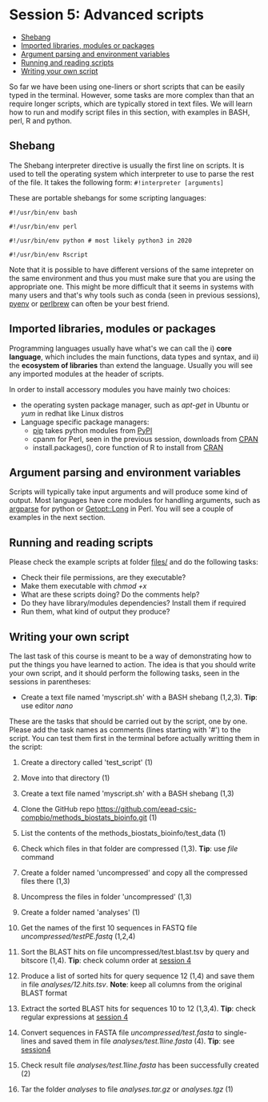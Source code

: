 # Session 5: Advanced scripts

- [Shebang](#shebang)
- [Imported libraries, modules or packages](#imported-libraries-modules-or-packages)
- [Argument parsing and environment variables](#argument-parsing-and-environment-variables)
- [Running and reading scripts](#running-and-reading-scripts)
- [Writing your own script](#writing-your-own-script)

So far we have been using one-liners or short scripts that can be easily typed in the terminal.
However, some tasks are more complex than that an require longer scripts, which are typically stored in text files. We will learn how to run and modify script files in this section, with examples in BASH, perl, R and python.

## Shebang

The Shebang interpreter directive is usually the first line on scripts. 
It is used to tell the operating system which interpreter to use to parse the rest of the file.
It takes the following form: ```#!interpreter [arguments]```

These are portable shebangs for some scripting languages:
```
#!/usr/bin/env bash

#!/usr/bin/env perl 

#!/usr/bin/env python # most likely python3 in 2020

#!/usr/bin/env Rscript
```

Note that it is possible to have different versions of the same intepreter on the same environment and thus you must make sure that you are using the appropriate one. This might be more difficult that it seems in systems with many users and that's why tools such as conda (seen in previous sessions), [pyenv](https://github.com/pyenv/pyenv) or [perlbrew](https://perlbrew.pl) can often be your best friend.

## Imported libraries, modules or packages

Programming languages usually have what's we can call the i) **core language**, which includes the main functions, data types and syntax, and ii) the **ecosystem of libraries** than extend the language. Usually you will see any imported modules at the header of scripts.

In order to install accessory modules you have mainly two choices:
 * the operating systen package manager, such as *apt-get* in Ubuntu or *yum* in redhat like Linux distros
 * Language specific package managers:
   - [pip](https://pip.pypa.io/en/stable) takes python modules from [PyPI](https://pypi.org)
   - cpanm for Perl, seen in the previous session, downloads from [CPAN](https://www.cpan.org)
   - install.packages(), core function of R to install from [CRAN](https://cran.r-project.org) 

## Argument parsing and environment variables

Scripts will typically take input arguments and will produce some kind of output.
Most languages have core modules for handling arguments, such as [argparse](https://docs.python.org/3/library/argparse.html) for python or [Getopt::Long](https://perldoc.perl.org/Getopt::Long) in Perl. You will see a couple of examples in the next section.

## Running and reading scripts

Please check the example scripts at folder [files/](./files/) and do the following tasks:
* Check their file permissions, are they executable?
* Make them executable with *chmod +x*
* What are these scripts doing? Do the comments help?
* Do they have library/modules dependencies? Install them if required
* Run them, what kind of output they produce?

## Writing your own script

The last task of this course is meant to be a way of demonstrating how to put the things you have learned to action. The idea is that you should write your own script, and it should perform the following tasks, seen in the sessions in parentheses:

* Create a text file named 'myscript.sh' with a BASH shebang (1,2,3). **Tip**: use editor *nano*

These are the tasks that should be carried out by the script, one by one. Please add the task names as comments (lines starting with '#') to the script. You can test them first in the terminal before actually writting them in the script:

1. Create a directory called 'test_script' (1)

2. Move into that directory (1)

3. Create a text file named 'myscript.sh' with a BASH shebang (1,3)

4. Clone the GitHub repo https://github.com/eead-csic-compbio/methods_biostats_bioinfo.git (1)

5. List the contents of the methods_biostats_bioinfo/test_data (1)

6. Check which files in that folder are compressed (1,3). **Tip**: use *file* command

7. Create a folder named 'uncompressed' and copy all the compressed files there (1,3)

8. Uncompress the files in folder 'uncompressed' (1,3)

9. Create a folder named 'analyses' (1)

10. Get the names of the first 10 sequences in FASTQ file *uncompressed/testPE.fastq* (1,2,4)

11. Sort the BLAST hits on file uncompressed/test.blast.tsv by query and bitscore (1,4). **Tip**: check column order at [session 4](./session4.md#blast-tab-separated-format) 

12. Produce a list of sorted hits for query sequence 12 (1,4) and save them in file *analyses/12.hits.tsv*. **Note**: keep all columns from the original BLAST format

13. Extract the sorted BLAST hits for sequences 10 to 12 (1,3,4). **Tip**: check regular expressions at [session 4](./session4.md#one-liners-that-use-range-regexes) 

14. Convert sequences in FASTA file *uncompressed/test.fasta* to single-lines and saved them in file *analyses/test.1line.fasta* (4). **Tip**: see [session4](./session4.md#some-bioinformatics-one-liners)

15. Check result file *analyses/test.1line.fasta* has been successfully created (2)

16. Tar the folder *analyses* to file *analyses.tar.gz* or *analyses.tgz* (1)

